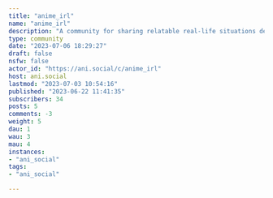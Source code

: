 ```yaml
---
title: "anime_irl" 
name: "anime_irl"
description: "A community for sharing relatable real-life situations depicted in anime.---__Rules__1. All post titles must be anime_irl.2. All posts must be an image, gif, or video of relatable real-life situations depicted in anime.---(If you would like to moderate this community, please send a message to the admin.)"
type: community
date: "2023-07-06 18:29:27"
draft: false
nsfw: false
actor_id: "https://ani.social/c/anime_irl"
host: ani.social
lastmod: "2023-07-03 10:54:16"
published: "2023-06-22 11:41:35"
subscribers: 34
posts: 5
comments: -3
weight: 5
dau: 1
wau: 3
mau: 4
instances:
- "ani_social"
tags: 
- "ani_social"

---
```

